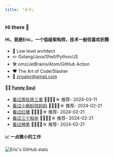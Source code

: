 ```yaml
---
title: 「关于」
---
```


### Hi there 👋

#### Hi，我是Eric，一个低级架构师，技术一般但喜欢折腾

- :briefcase: Low level architect<br/>
- :pencil2: Golang/Java/Shell/Python/JS<br/>
- :hammer_and_wrench: omz/JetBrains/Atom/GitHub Action<br/>
- :hearts: The Art of Code/Slasher<br/>
- :email: znyalor@gmail.com<br/>

#### 🤾‍♂️ <a href="https://movie.douban.com/people/znyalor/collect" target="_blank">Funny Soul</a>

<!-- START_SECTION:douban -->
* <a href='http://movie.douban.com/subject/36151692/' target='_blank'>看过周处除三害</a> 🌟🌟🌟🌟☆ 推荐- 2024-03-11
* <a href='http://movie.douban.com/subject/3335371/' target='_blank'>看过小蝌蚪找妈妈</a> 🌟🌟🌟🌟☆ 推荐- 2024-02-21
* <a href='http://movie.douban.com/subject/1291838/' target='_blank'>看过红猪</a> 🌟🌟🌟🌟☆ 推荐- 2024-02-21
* <a href='http://movie.douban.com/subject/1431699/' target='_blank'>看过三个和尚</a> 🌟🌟🌟🌟☆ 推荐- 2024-02-21
* <a href='http://movie.douban.com/subject/1431718/' target='_blank'>看过神笔</a> 🌟🌟🌟🌟☆ 推荐- 2024-02-21
<!-- END_SECTION:douban -->


#### 📈 一点微小的工作

![Eric's GitHub stats](https://github-readme-stats.vercel.app/api?username=zylele&show_icons=true&count_private=true&theme=vue)